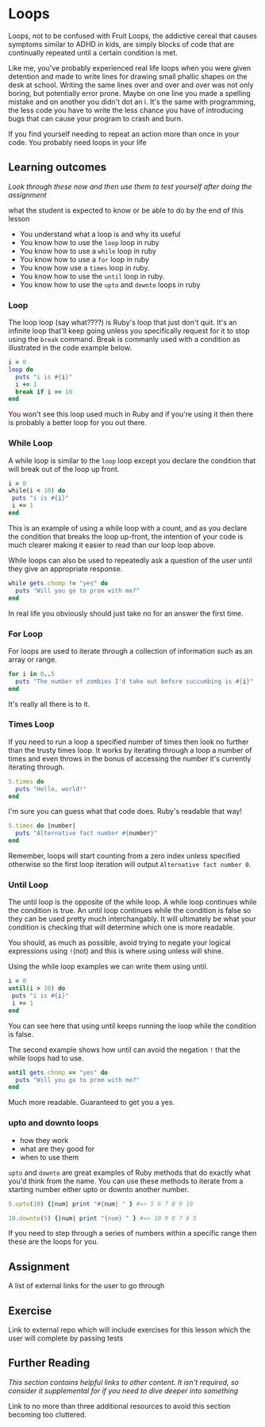 # Loops

Loops, not to be confused with Fruit Loops, the addictive cereal that causes symptoms similar to ADHD in kids, are simply blocks of code that are continually repeated until a certain condition is met.

Like me, you've probably experienced real life loops when you were given detention and made to write lines for drawing small phallic shapes on the desk at school. Writing the same lines over and over and over was not only boring, but potentially error prone. Maybe on one line you made a spelling mistake and on another you didn't dot an i. It's the same with programming, the less code you have to write the less chance you have of introducing bugs that can cause your program to crash and burn.

If you find yourself needing to repeat an action more than once in your code. You probably need loops in your life

## Learning outcomes
*Look through these now and then use them to test yourself after doing the assignment*

what the student is expected to know or be able to do by the end of this lesson

* You understand what a loop is and why its useful
* You know how to use the `loop` loop in ruby
* You know how to use a `while` loop in ruby
* You know how to use a `for` loop in ruby
* You know how use a `times` loop in ruby.
* You know how to use the `until` loop in ruby.
* You know how to use the `upto` and `downto` loops in ruby

### Loop
The loop loop (say what????) is Ruby's loop that just don't quit. It's an infinite loop that'll keep going unless you specifically request for it to stop using the `break` command. Break is commanly used with a condition as illustrated in the code example below.

```ruby
i = 0
loop do
  puts "i is #{i}"
  i += 1
  break if i == 10
end
```

You won't see this loop used much in Ruby and if you're using it then there is probably a better loop for you out there.

### While Loop

A while loop is similar to the `loop` loop except you declare the condition that will break out of the loop up front.

```ruby
i = 0
while(i < 10) do
 puts "i is #{i}"
 i += 1
end
```
This is an example of using a while loop with a count, and as you declare the condition that breaks the loop up-front, the intention of your code is much clearer making it easier to read than our loop loop above.

While loops can also be used to repeatedly ask a question of the user until they give an appropriate response.

```ruby
while gets.chomp != "yes" do
  puts "Will you go to prom with me?"
end
```
In real life you obviously should just take no for an answer the first time.


### For Loop

For loops are used to iterate through a collection of information such as an array or range.

```ruby
for i in 0..5
  puts "The number of zombies I'd take out before succumbing is #{i}"
end
```
It's really all there is to it.

### Times Loop
If you need to run a loop a specified number of times then look no further than the trusty times loop. It works by iterating through a loop a number of times and even throws in the bonus of accessing the number it's currently iterating through.

```ruby
5.times do
  puts "Hello, world!"
end
```
I'm sure you can guess what that code does. Ruby's readable that way!

```ruby
5.times do |number|
  puts "Alternative fact number #{number}"
end
```
Remember, loops will start counting from a zero index unless specified otherwise so the first loop iteration will output `Alternative fact number 0`.

### Until Loop
The until loop is the opposite of the while loop. A while loop continues while the condition is true. An until loop continues while the condition is false so they can be used pretty much interchangably. It will ultimately be what your condition is checking that will determine which one is more readable.

You should, as much as possible, avoid trying to negate your logical expressions using `!`(not) and this is where using unless will shine.

Using the while loop examples we can write them using until.


```ruby
i = 0
until(i > 10) do
 puts "i is #{i}"
 i += 1
end
```
You can see here that using until keeps running the loop while the condition is false.

The second example shows how until can avoid the negation `!` that the while loops had to use.

```ruby
until gets.chomp == "yes" do
  puts "Will you go to prom with me?"
end
```
Much more readable. Guaranteed to get you a yes.

### upto and downto loops
* how they work
* what are they good for
* when to use them

`upto` and `downto` are great examples of Ruby methods that do exactly what you'd think from the name. You can use these methods to iterate from a starting number either upto or downto another number.

```ruby
5.upto(10) {|num| print "#{num} " } #=> 5 6 7 8 9 10

10.downto(5) {|num| print "{num} " } #=> 10 9 8 7 6 5
```

If you need to step through a series of numbers within a specific range then these are the loops for you.

## Assignment
A list of external links for the user to go through

## Exercise
Link to external repo which will include exercises for this lesson which the user will complete by passing tests

## Further Reading
*This section contains helpful links to other content. It isn't required, so consider it supplemental for if you need to dive deeper into something*

Link to no more than three additional resources to avoid this section becoming too cluttered.
